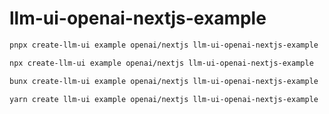 # llm-ui-openai-nextjs-example

```bash
pnpx create-llm-ui example openai/nextjs llm-ui-openai-nextjs-example
```

```bash
npx create-llm-ui example openai/nextjs llm-ui-openai-nextjs-example
```

```bash
bunx create-llm-ui example openai/nextjs llm-ui-openai-nextjs-example
```

```bash
yarn create llm-ui example openai/nextjs llm-ui-openai-nextjs-example
```
